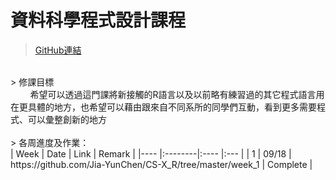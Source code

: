 # 資料科學程式設計課程
> [GitHub連結](https://github.com/Jia-YunChen/)
<br>
> 修課目標<br>
&nbsp;&nbsp;&nbsp;&nbsp;&nbsp;&nbsp;&nbsp;&nbsp;希望可以透過這門課將新接觸的R語言以及以前略有練習過的其它程式語言用在更具體的地方，也希望可以藉由跟來自不同系所的同學們互動，看到更多需要程式、可以彙整創新的地方
<br>
<br>
> 各周進度及作業：<br>
| Week  | Date    | Link                                                           | Remark                                         |
|----   |:--------|:----                                                           |:---                                            |
|   1   | 09/18   | https://github.com/Jia-YunChen/CS-X_R/tree/master/week_1       | Complete                                       |
